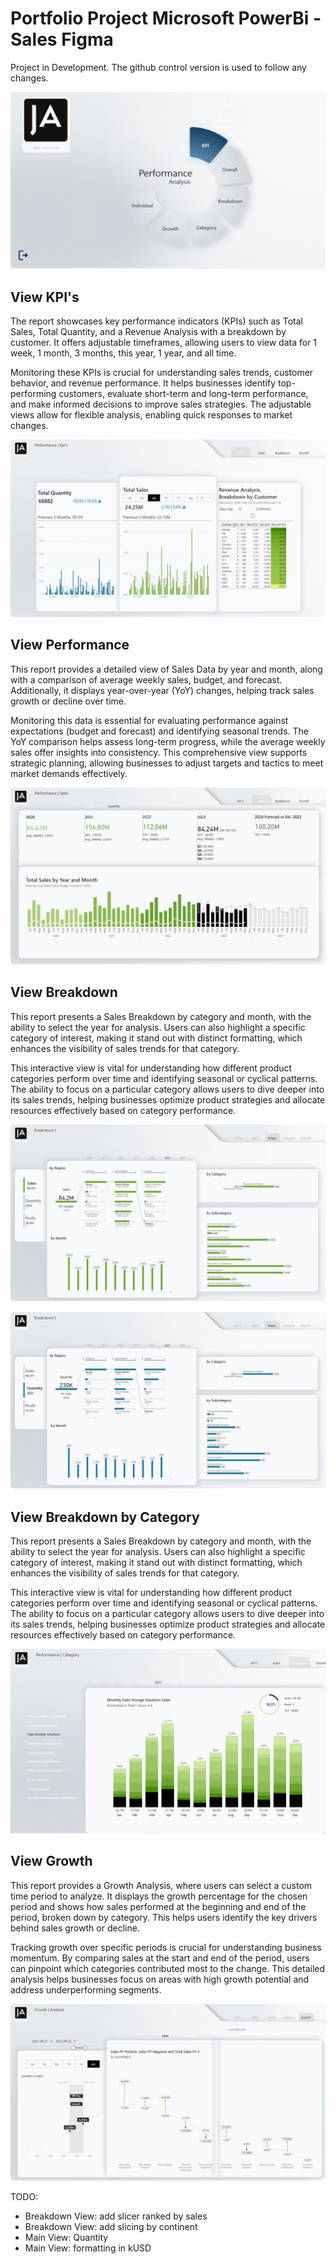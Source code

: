 # Portfolio Project Microsoft PowerBi - Sales Figma

Project in Development. The github control version is used to follow any changes.

![alt text](https://github.com/pawelkulakowski/powerbi_portfolio_project_four/blob/master/project_00.jpg?raw=true)


## View KPI's

The report showcases key performance indicators (KPIs) such as Total Sales, Total Quantity, and a Revenue Analysis with a breakdown by customer. It offers adjustable timeframes, allowing users to view data for 1 week, 1 month, 3 months, this year, 1 year, and all time.

Monitoring these KPIs is crucial for understanding sales trends, customer behavior, and revenue performance. It helps businesses identify top-performing customers, evaluate short-term and long-term performance, and make informed decisions to improve sales strategies. The adjustable views allow for flexible analysis, enabling quick responses to market changes.

![alt text](https://github.com/pawelkulakowski/powerbi_portfolio_project_four/blob/master/project_01.jpg?raw=true)


## View Performance

This report provides a detailed view of Sales Data by year and month, along with a comparison of average weekly sales, budget, and forecast. Additionally, it displays year-over-year (YoY) changes, helping track sales growth or decline over time.

Monitoring this data is essential for evaluating performance against expectations (budget and forecast) and identifying seasonal trends. The YoY comparison helps assess long-term progress, while the average weekly sales offer insights into consistency. This comprehensive view supports strategic planning, allowing businesses to adjust targets and tactics to meet market demands effectively.

![alt text](https://github.com/pawelkulakowski/powerbi_portfolio_project_four/blob/master/project_02.jpg?raw=true)


## View Breakdown

This report presents a Sales Breakdown by category and month, with the ability to select the year for analysis. Users can also highlight a specific category of interest, making it stand out with distinct formatting, which enhances the visibility of sales trends for that category.

This interactive view is vital for understanding how different product categories perform over time and identifying seasonal or cyclical patterns. The ability to focus on a particular category allows users to dive deeper into its sales trends, helping businesses optimize product strategies and allocate resources effectively based on category performance.

![alt text](https://github.com/pawelkulakowski/powerbi_portfolio_project_four/blob/master/project_04.JPG?raw=true)

![alt text](https://github.com/pawelkulakowski/powerbi_portfolio_project_four/blob/master/project_04b.JPG?raw=true)

## View Breakdown by Category

This report presents a Sales Breakdown by category and month, with the ability to select the year for analysis. Users can also highlight a specific category of interest, making it stand out with distinct formatting, which enhances the visibility of sales trends for that category.

This interactive view is vital for understanding how different product categories perform over time and identifying seasonal or cyclical patterns. The ability to focus on a particular category allows users to dive deeper into its sales trends, helping businesses optimize product strategies and allocate resources effectively based on category performance.

![alt text](https://github.com/pawelkulakowski/powerbi_portfolio_project_four/blob/master/project_03.JPG?raw=true)


## View Growth

This report provides a Growth Analysis, where users can select a custom time period to analyze. It displays the growth percentage for the chosen period and shows how sales performed at the beginning and end of the period, broken down by category. This helps users identify the key drivers behind sales growth or decline.

Tracking growth over specific periods is crucial for understanding business momentum. By comparing sales at the start and end of the period, users can pinpoint which categories contributed most to the change. This detailed analysis helps businesses focus on areas with high growth potential and address underperforming segments.

![alt text](https://github.com/pawelkulakowski/powerbi_portfolio_project_four/blob/master/project_05.JPG?raw=true)


TODO:
- Breakdown View: add slicer ranked by sales
- Breakdown View: add slicing by continent
- Main View: Quantity
- Main View: formatting in kUSD
